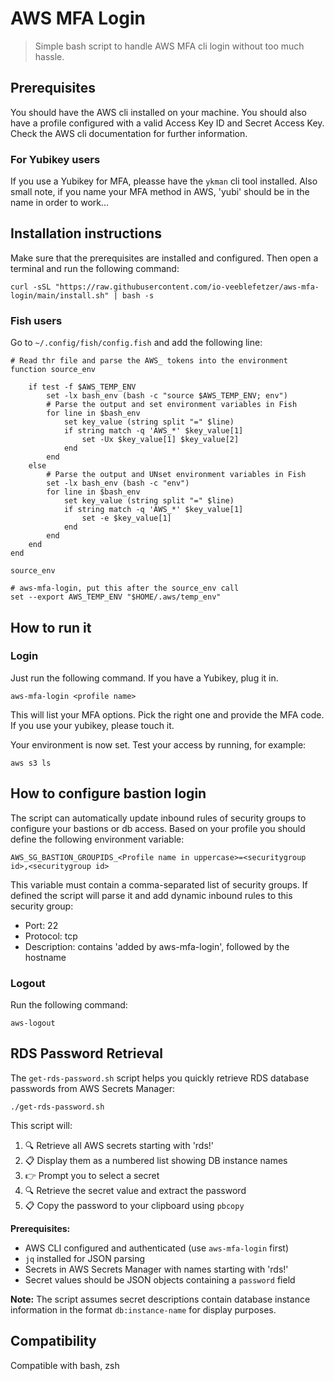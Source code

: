 # AWS MFA Login
> Simple bash script to handle AWS MFA cli login without too much hassle. 

## Prerequisites
You should have the AWS cli installed on your machine. You should also have a profile
configured with a valid Access Key ID and Secret Access Key. Check the AWS cli documentation
for further information.

### For Yubikey users
If you use a Yubikey for MFA, pleasse have the `ykman` cli tool installed. Also small note, if 
you name your MFA method in AWS, 'yubi' should be in the name in order to work...

## Installation instructions

Make sure that the prerequisites are installed and configured. Then open a terminal and run the following command:

```shell
curl -sSL "https://raw.githubusercontent.com/io-veeblefetzer/aws-mfa-login/main/install.sh" | bash -s
```
### Fish users
Go to `~/.config/fish/config.fish` and add the following line:

```shell
# Read thr file and parse the AWS_ tokens into the environment
function source_env
    
    if test -f $AWS_TEMP_ENV
        set -lx bash_env (bash -c "source $AWS_TEMP_ENV; env")
        # Parse the output and set environment variables in Fish
        for line in $bash_env
            set key_value (string split "=" $line)
            if string match -q 'AWS_*' $key_value[1]
                set -Ux $key_value[1] $key_value[2]
            end
        end
    else
        # Parse the output and UNset environment variables in Fish
        set -lx bash_env (bash -c "env")
        for line in $bash_env
            set key_value (string split "=" $line)
            if string match -q 'AWS_*' $key_value[1]
                set -e $key_value[1]
            end
        end
    end
end

source_env 

# aws-mfa-login, put this after the source_env call
set --export AWS_TEMP_ENV "$HOME/.aws/temp_env"

```

## How to run it
### Login
Just run the following command. If you have a Yubikey, plug it in.

```shell
aws-mfa-login <profile name>
```

This will list your MFA options. Pick the right one and provide the MFA code. If
you use your yubikey, please touch it.

Your environment is now set. Test your access by running, for example:

```shell
aws s3 ls
```

## How to configure bastion login
The script can automatically update inbound rules of security groups to configure your bastions or db access. Based on your
profile you should define the following environment variable:

```
AWS_SG_BASTION_GROUPIDS_<Profile name in uppercase>=<securitygroup id>,<securitygroup id>
```

This variable must contain a comma-separated list of security groups. If defined the script will parse it and add dynamic inbound
rules to this security group:

- Port: 22
- Protocol: tcp
- Description: contains 'added by aws-mfa-login', followed by the hostname 


### Logout
Run the following command: 

```shell
aws-logout
```

## RDS Password Retrieval
The `get-rds-password.sh` script helps you quickly retrieve RDS database passwords from AWS Secrets Manager:

```shell
./get-rds-password.sh
```

This script will:
1. 🔍 Retrieve all AWS secrets starting with 'rds!'
2. 📋 Display them as a numbered list showing DB instance names
3. 👉 Prompt you to select a secret
4. 🔍 Retrieve the secret value and extract the password
5. 📋 Copy the password to your clipboard using `pbcopy`

**Prerequisites:**
- AWS CLI configured and authenticated (use `aws-mfa-login` first)
- `jq` installed for JSON parsing
- Secrets in AWS Secrets Manager with names starting with 'rds!'
- Secret values should be JSON objects containing a `password` field

**Note:** The script assumes secret descriptions contain database instance information in the format `db:instance-name` for display purposes.

## Compatibility
Compatible with bash, zsh